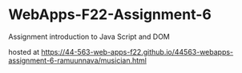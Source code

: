 # WebApps-F22-Assignment-6
Assignment introduction to Java Script and DOM

hosted at <https://44-563-web-apps-f22.github.io/44563-webapps-assignment-6-ramuunnava/musician.html>